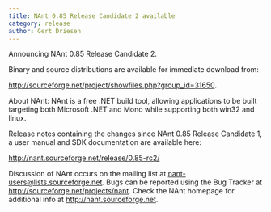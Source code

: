 ```yaml
---
title: NAnt 0.85 Release Candidate 2 available 
category: release
author: Gert Driesen
---
```


Announcing NAnt 0.85 Release Candidate 2.

Binary and source distributions are available for immediate download from:

http://sourceforge.net/project/showfiles.php?group_id=31650.

About NAnt: NAnt is a free .NET build tool, allowing applications to be built targeting both Microsoft .NET and Mono while supporting both win32 and linux.

Release notes containing the changes since NAnt 0.85 Release Candidate 1, a user manual and SDK documentation are available here:

http://nant.sourceforge.net/release/0.85-rc2/

Discussion of NAnt occurs on the mailing list at nant-users@lists.sourceforge.net.
Bugs can be reported using the Bug Tracker at http://sourceforge.net/projects/nant.
Check the NAnt homepage for additional info at http://nant.sourceforge.net.